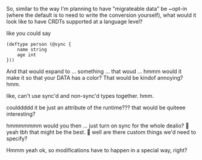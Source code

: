 
So, similar to the way I'm planning to have "migrateable data" be ~opt-in (where the default is to need to write the conversion yourself), what would it look like to have CRDTs supported at a language level?

like you could say
```
(deftype person (@sync {
	name string
	age int
}))
```
And that would expand to ... something ... that woud ... hmmm
would it make it so that your DATA has a color?
That would be kindof annoying?
hmm.

like, can't use sync'd and non-sync'd types together.
hmm.

coulddddd it be just an attribute of the runtime???
that would be quiteee interesting?

hmmmmmmm would you then ... just turn on sync for the whole dealio?
🤔
yeah tbh that might be the best.
🤔 well are there custom things we'd need to specify?

Hmmm yeah ok, so modifications have to happen in a special way, right?





